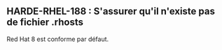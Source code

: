 ## HARDE-RHEL-188 : S'assurer qu'il n'existe pas de fichier .rhosts

Red Hat 8 est conforme par défaut.

